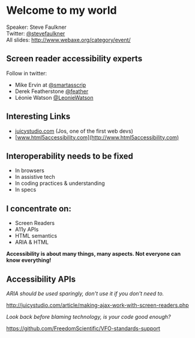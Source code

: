 # Welcome to my world
Speaker: Steve Faulkner   
Twitter: [@stevefaulkner](https://twitter.com/stevefaulkner)  
All slides:
http://www.webaxe.org/category/event/

## Screen reader accessibility experts

Follow in twitter:
-  Mike Ervin at  [@smartasscrip](https://twitter.com/smartasscrip)
- Derek Featherstone [@feather](https://twitter.com/feather)
- Léonie Watson [@LeonieWatson](https://twitter.com/LeonieWatson)

## Interesting Links

- [juicystudio.com](http://juicystudio.com/) (Jos, one of the first web devs)
- [www.html5accessibility.com](http://www.html5accessibility.com)

## Interoperability needs to be fixed
- In browsers
- In assistive tech
- In coding practices & understanding
- In specs

## I concentrate on: 
- Screen Readers 
- A11y APIs 
- HTML semantics 
- ARIA & HTML

**Accessibility is about many things, many aspects. Not everyone can know everything!**

## Accessibility APIs
*ARIA should be used sparingly, don't use it if you don't need to.*

http://juicystudio.com/article/making-ajax-work-with-screen-readers.php

*Look back before blaming technology, is your code good enough?*

https://github.com/FreedomScientific/VFO-standards-support
